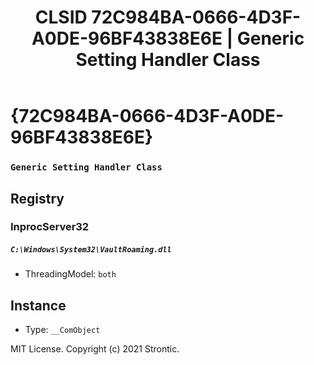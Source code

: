 ﻿---
title: "CLSID 72C984BA-0666-4D3F-A0DE-96BF43838E6E | Generic Setting Handler Class"
excerpt: What is COM-Object CLSID 72C984BA-0666-4D3F-A0DE-96BF43838E6E?
---

# {72C984BA-0666-4D3F-A0DE-96BF43838E6E}

### `Generic Setting Handler Class`

## Registry


### InprocServer32

##### `C:\Windows\System32\VaultRoaming.dll`
* ThreadingModel: `both`

## Instance

* Type: `__ComObject`

MIT License. Copyright (c) 2021 Strontic.


